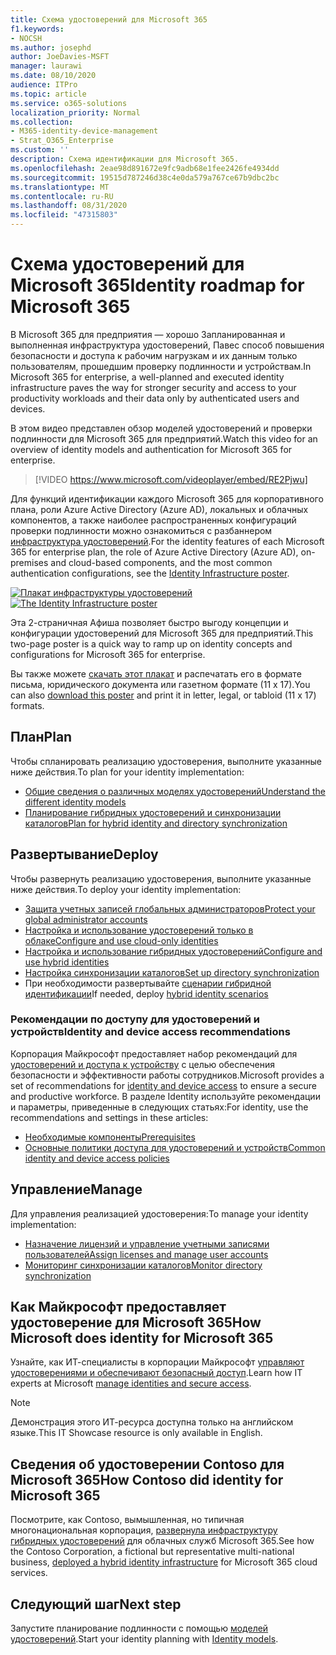 ```yaml
---
title: Схема удостоверений для Microsoft 365
f1.keywords:
- NOCSH
ms.author: josephd
author: JoeDavies-MSFT
manager: laurawi
ms.date: 08/10/2020
audience: ITPro
ms.topic: article
ms.service: o365-solutions
localization_priority: Normal
ms.collection:
- M365-identity-device-management
- Strat_O365_Enterprise
ms.custom: ''
description: Схема идентификации для Microsoft 365.
ms.openlocfilehash: 2eae98d891672e9fc9adb68e1fee2426fe4934dd
ms.sourcegitcommit: 19515d787246d38c4e0da579a767ce67b9dbc2bc
ms.translationtype: MT
ms.contentlocale: ru-RU
ms.lasthandoff: 08/31/2020
ms.locfileid: "47315803"
---
```

# <a name="identity-roadmap-for-microsoft-365"></a><span data-ttu-id="53158-103">Схема удостоверений для Microsoft 365</span><span class="sxs-lookup"><span data-stu-id="53158-103">Identity roadmap for Microsoft 365</span></span>

<span data-ttu-id="53158-104">В Microsoft 365 для предприятия — хорошо Запланированная и выполненная инфраструктура удостоверений, Павес способ повышения безопасности и доступа к рабочим нагрузкам и их данным только пользователям, прошедшим проверку подлинности и устройствам.</span><span class="sxs-lookup"><span data-stu-id="53158-104">In Microsoft 365 for enterprise, a well-planned and executed identity infrastructure paves the way for stronger security and access to your productivity workloads and their data only by authenticated users and devices.</span></span>

<span data-ttu-id="53158-105">В этом видео представлен обзор моделей удостоверений и проверки подлинности для Microsoft 365 для предприятий.</span><span class="sxs-lookup"><span data-stu-id="53158-105">Watch this video for an overview of identity models and authentication for Microsoft 365 for enterprise.</span></span>

<span data-ttu-id="53158-106"><p> </p></span><span class="sxs-lookup"><span data-stu-id="53158-106"><p> </p></span></span>

> [!VIDEO https://www.microsoft.com/videoplayer/embed/RE2Pjwu]

<span data-ttu-id="53158-107">Для функций идентификации каждого Microsoft 365 для корпоративного плана, роли Azure Active Directory (Azure AD), локальных и облачных компонентов, а также наиболее распространенных конфигураций проверки подлинности можно ознакомиться с разбаннером [инфраструктура удостоверений](../downloads/m365e-identity-infra.pdf).</span><span class="sxs-lookup"><span data-stu-id="53158-107">For the identity features of each Microsoft 365 for enterprise plan, the role of Azure Active Directory (Azure AD), on-premises and cloud-based components, and the most common authentication configurations, see the [Identity Infrastructure poster](../downloads/m365e-identity-infra.pdf).</span></span>

<span data-ttu-id="53158-108">[![Плакат инфраструктуры удостоверений](../downloads/m365e-identity-infra.png)](../downloads/m365e-identity-infra.pdf)</span><span class="sxs-lookup"><span data-stu-id="53158-108">[![The Identity Infrastructure poster](../downloads/m365e-identity-infra.png)](../downloads/m365e-identity-infra.pdf)</span></span>

<span data-ttu-id="53158-109">Эта 2-страничная Афиша позволяет быстро выгоду концепции и конфигурации удостоверений для Microsoft 365 для предприятий.</span><span class="sxs-lookup"><span data-stu-id="53158-109">This two-page poster is a quick way to ramp up on identity concepts and configurations for Microsoft 365 for enterprise.</span></span>

<span data-ttu-id="53158-110">Вы также можете [скачать этот плакат](https://github.com/MicrosoftDocs/microsoft-365-docs/raw/public/microsoft-365/downloads/m365e-identity-infra.pdf) и распечатать его в формате письма, юридического документа или газетном формате (11 х 17).</span><span class="sxs-lookup"><span data-stu-id="53158-110">You can also [download this poster](https://github.com/MicrosoftDocs/microsoft-365-docs/raw/public/microsoft-365/downloads/m365e-identity-infra.pdf) and print it in letter, legal, or tabloid (11 x 17) formats.</span></span>

## <a name="plan"></a><span data-ttu-id="53158-111">План</span><span class="sxs-lookup"><span data-stu-id="53158-111">Plan</span></span>

<span data-ttu-id="53158-112">Чтобы спланировать реализацию удостоверения, выполните указанные ниже действия.</span><span class="sxs-lookup"><span data-stu-id="53158-112">To plan for your identity implementation:</span></span>

- [<span data-ttu-id="53158-113">Общие сведения о различных моделях удостоверений</span><span class="sxs-lookup"><span data-stu-id="53158-113">Understand the different identity models</span></span>](about-microsoft-365-identity.md)
- [<span data-ttu-id="53158-114">Планирование гибридных удостоверений и синхронизации каталогов</span><span class="sxs-lookup"><span data-stu-id="53158-114">Plan for hybrid identity and directory synchronization</span></span>](plan-for-directory-synchronization.md)

## <a name="deploy"></a><span data-ttu-id="53158-115">Развертывание</span><span class="sxs-lookup"><span data-stu-id="53158-115">Deploy</span></span>

<span data-ttu-id="53158-116">Чтобы развернуть реализацию удостоверения, выполните указанные ниже действия.</span><span class="sxs-lookup"><span data-stu-id="53158-116">To deploy your identity implementation:</span></span>

- [<span data-ttu-id="53158-117">Защита учетных записей глобальных администраторов</span><span class="sxs-lookup"><span data-stu-id="53158-117">Protect your global administrator accounts</span></span>](protect-your-global-administrator-accounts.md)
- [<span data-ttu-id="53158-118">Настройка и использование удостоверений только в облаке</span><span class="sxs-lookup"><span data-stu-id="53158-118">Configure and use cloud-only identities</span></span>](cloud-only-identities.md)
- [<span data-ttu-id="53158-119">Настройка и использование гибридных удостоверений</span><span class="sxs-lookup"><span data-stu-id="53158-119">Configure and use hybrid identities</span></span>](prepare-for-directory-synchronization.md)
- [<span data-ttu-id="53158-120">Настройка синхронизации каталогов</span><span class="sxs-lookup"><span data-stu-id="53158-120">Set up directory synchronization</span></span>](set-up-directory-synchronization.md)
- <span data-ttu-id="53158-121">При необходимости развертывайте [сценарии гибридной идентификации](hybrid-solutions.md)</span><span class="sxs-lookup"><span data-stu-id="53158-121">If needed, deploy [hybrid identity scenarios](hybrid-solutions.md)</span></span>

### <a name="identity-and-device-access-recommendations"></a><span data-ttu-id="53158-122">Рекомендации по доступу для удостоверений и устройств</span><span class="sxs-lookup"><span data-stu-id="53158-122">Identity and device access recommendations</span></span>

<span data-ttu-id="53158-123">Корпорация Майкрософт предоставляет набор рекомендаций для [удостоверений и доступа к устройству](microsoft-365-policies-configurations.md) с целью обеспечения безопасности и эффективности работы сотрудников.</span><span class="sxs-lookup"><span data-stu-id="53158-123">Microsoft provides a set of recommendations for [identity and device access](microsoft-365-policies-configurations.md) to ensure a secure and productive workforce.</span></span> <span data-ttu-id="53158-124">В разделе Identity используйте рекомендации и параметры, приведенные в следующих статьях:</span><span class="sxs-lookup"><span data-stu-id="53158-124">For identity, use the recommendations and settings in these articles:</span></span>

- [<span data-ttu-id="53158-125">Необходимые компоненты</span><span class="sxs-lookup"><span data-stu-id="53158-125">Prerequisites</span></span>](identity-access-prerequisites.md)
- [<span data-ttu-id="53158-126">Основные политики доступа для удостоверений и устройств</span><span class="sxs-lookup"><span data-stu-id="53158-126">Common identity and device access policies</span></span>](identity-access-policies.md)

## <a name="manage"></a><span data-ttu-id="53158-127">Управление</span><span class="sxs-lookup"><span data-stu-id="53158-127">Manage</span></span>

<span data-ttu-id="53158-128">Для управления реализацией удостоверения:</span><span class="sxs-lookup"><span data-stu-id="53158-128">To manage your identity implementation:</span></span>

- [<span data-ttu-id="53158-129">Назначение лицензий и управление учетными записями пользователей</span><span class="sxs-lookup"><span data-stu-id="53158-129">Assign licenses and manage user accounts</span></span>](assign-licenses-to-user-accounts.md)
- [<span data-ttu-id="53158-130">Мониторинг синхронизации каталогов</span><span class="sxs-lookup"><span data-stu-id="53158-130">Monitor directory synchronization</span></span>](view-directory-synchronization-status.md)

## <a name="how-microsoft-does-identity-for-microsoft-365"></a><span data-ttu-id="53158-131">Как Майкрософт предоставляет удостоверение для Microsoft 365</span><span class="sxs-lookup"><span data-stu-id="53158-131">How Microsoft does identity for Microsoft 365</span></span>

<span data-ttu-id="53158-132">Узнайте, как ИТ-специалисты в корпорации Майкрософт [управляют удостоверениями и обеспечивают безопасный доступ](https://www.microsoft.com/en-us/itshowcase/managing-user-identities-and-secure-access-at-microsoft).</span><span class="sxs-lookup"><span data-stu-id="53158-132">Learn how IT experts at Microsoft [manage identities and secure access](https://www.microsoft.com/en-us/itshowcase/managing-user-identities-and-secure-access-at-microsoft).</span></span>

>[!Note]
><span data-ttu-id="53158-133">Демонстрация этого ИТ-ресурса доступна только на английском языке.</span><span class="sxs-lookup"><span data-stu-id="53158-133">This IT Showcase resource is only available in English.</span></span>
>

## <a name="how-contoso-did-identity-for-microsoft-365"></a><span data-ttu-id="53158-134">Сведения об удостоверении Contoso для Microsoft 365</span><span class="sxs-lookup"><span data-stu-id="53158-134">How Contoso did identity for Microsoft 365</span></span>

<span data-ttu-id="53158-135">Посмотрите, как Contoso, вымышленная, но типичная многонациональная корпорация, [развернула инфраструктуру гибридных удостоверений](contoso-identity.md) для облачных служб Microsoft 365.</span><span class="sxs-lookup"><span data-stu-id="53158-135">See how the Contoso Corporation, a fictional but representative multi-national business, [deployed a hybrid identity infrastructure](contoso-identity.md) for Microsoft 365 cloud services.</span></span>

## <a name="next-step"></a><span data-ttu-id="53158-136">Следующий шаг</span><span class="sxs-lookup"><span data-stu-id="53158-136">Next step</span></span>

<span data-ttu-id="53158-137">Запустите планирование подлинности с помощью [моделей удостоверений](about-microsoft-365-identity.md).</span><span class="sxs-lookup"><span data-stu-id="53158-137">Start your identity planning with [Identity models](about-microsoft-365-identity.md).</span></span>
